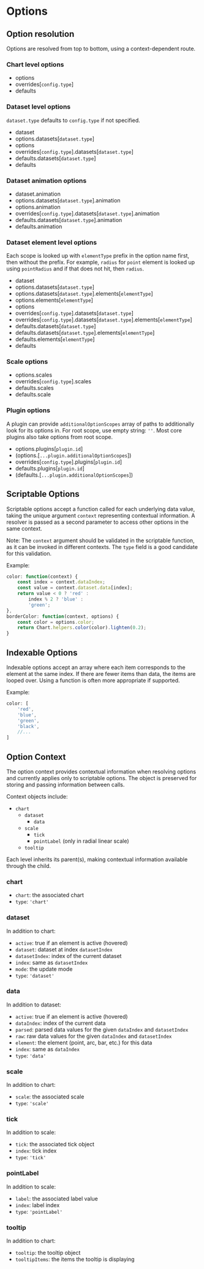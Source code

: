 # Options

## Option resolution

Options are resolved from top to bottom, using a context-dependent route.

### Chart level options

- options
- overrides[`config.type`]
- defaults

### Dataset level options

`dataset.type` defaults to `config.type` if not specified.

- dataset
- options.datasets[`dataset.type`]
- options
- overrides[`config.type`].datasets[`dataset.type`]
- defaults.datasets[`dataset.type`]
- defaults

### Dataset animation options

- dataset.animation
- options.datasets[`dataset.type`].animation
- options.animation
- overrides[`config.type`].datasets[`dataset.type`].animation
- defaults.datasets[`dataset.type`].animation
- defaults.animation

### Dataset element level options

Each scope is looked up with `elementType` prefix in the option name first, then without the prefix. For example, `radius` for `point` element is looked up using `pointRadius` and if that does not hit, then `radius`.

- dataset
- options.datasets[`dataset.type`]
- options.datasets[`dataset.type`].elements[`elementType`]
- options.elements[`elementType`]
- options
- overrides[`config.type`].datasets[`dataset.type`]
- overrides[`config.type`].datasets[`dataset.type`].elements[`elementType`]
- defaults.datasets[`dataset.type`]
- defaults.datasets[`dataset.type`].elements[`elementType`]
- defaults.elements[`elementType`]
- defaults

### Scale options

- options.scales
- overrides[`config.type`].scales
- defaults.scales
- defaults.scale

### Plugin options

A plugin can provide `additionalOptionScopes` array of paths to additionally look for its options in. For root scope, use empty string: `''`. Most core plugins also take options from root scope.

- options.plugins[`plugin.id`]
- (options.[`...plugin.additionalOptionScopes`])
- overrides[`config.type`].plugins[`plugin.id`]
- defaults.plugins[`plugin.id`]
- (defaults.[`...plugin.additionalOptionScopes`])

## Scriptable Options

Scriptable options accept a function called for each underlying data value, taking the unique argument `context` representing contextual information. A resolver is passed as a second parameter to access other options in the same context.

Note: The `context` argument should be validated in the scriptable function, as it can be invoked in different contexts. The `type` field is a good candidate for this validation.

Example:

```javascript
color: function(context) {
    const index = context.dataIndex;
    const value = context.dataset.data[index];
    return value < 0 ? 'red' :
        index % 2 ? 'blue' :
        'green';
},
borderColor: function(context, options) {
    const color = options.color;
    return Chart.helpers.color(color).lighten(0.2);
}
```

## Indexable Options

Indexable options accept an array where each item corresponds to the element at the same index. If there are fewer items than data, the items are looped over. Using a function is often more appropriate if supported.

Example:

```javascript
color: [
    'red',
    'blue',
    'green',
    'black',
    //...
]
```

## Option Context

The option context provides contextual information when resolving options and currently applies only to scriptable options. The object is preserved for storing and passing information between calls.

Context objects include:

- `chart`
  - `dataset`
    - `data`
  - `scale`
    - `tick`
    - `pointLabel` (only in radial linear scale)
  - `tooltip`

Each level inherits its parent(s), making contextual information available through the child.

### chart

- `chart`: the associated chart
- `type`: `'chart'`

### dataset

In addition to chart:

- `active`: true if an element is active (hovered)
- `dataset`: dataset at index `datasetIndex`
- `datasetIndex`: index of the current dataset
- `index`: same as `datasetIndex`
- `mode`: the update mode
- `type`: `'dataset'`

### data

In addition to dataset:

- `active`: true if an element is active (hovered)
- `dataIndex`: index of the current data
- `parsed`: parsed data values for the given `dataIndex` and `datasetIndex`
- `raw`: raw data values for the given `dataIndex` and `datasetIndex`
- `element`: the element (point, arc, bar, etc.) for this data
- `index`: same as `dataIndex`
- `type`: `'data'`

### scale

In addition to chart:

- `scale`: the associated scale
- `type`: `'scale'`

### tick

In addition to scale:

- `tick`: the associated tick object
- `index`: tick index
- `type`: `'tick'`

### pointLabel

In addition to scale:

- `label`: the associated label value
- `index`: label index
- `type`: `'pointLabel'`

### tooltip

In addition to chart:

- `tooltip`: the tooltip object
- `tooltipItems`: the items the tooltip is displaying